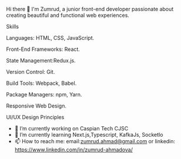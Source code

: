 
Hi there 👋
I'm Zumrud, a junior front-end developer passionate about creating beautiful and functional web experiences. 

Skills

Languages: HTML, CSS, JavaScript.

Front-End Frameworks: React.

State Management:Redux.js.

Version Control: Git.

Build Tools: Webpack, Babel.

Package Managers: npm, Yarn.

Responsive Web Design.

UI/UX Design Principles


- 🔭 I’m currently working on Caspian Tech CJSC
- 🌱 I’m currently learning Next.js,Typescript, KafkaJs, SocketIo
- 📫 How to reach me: email:zumrud.ahmad@gmail.com or linkedin: https://www.linkedin.com/in/zumrud-ahmadova/
